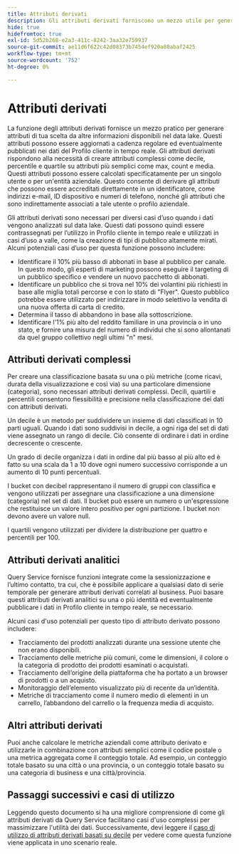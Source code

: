 ```yaml
---
title: Attributi derivati
description: Gli attributi derivati forniscono un mezzo utile per generare attributi a tua scelta che possono essere aggiornati a cadenza regolare ed eventualmente pubblicati nei dati del Profilo cliente in tempo reale. Questo documento fornisce una panoramica sull’utilizzo di Query Service per creare attributi derivati da utilizzare con i dati del profilo.
hide: true
hidefromtoc: true
exl-id: 5d52b268-e2a3-411c-8242-3aa32e759937
source-git-commit: ae11d6f622c42d08373b7454ef920a80abaf2425
workflow-type: tm+mt
source-wordcount: '752'
ht-degree: 0%

---
```


# Attributi derivati

La funzione degli attributi derivati fornisce un mezzo pratico per generare attributi di tua scelta da altre informazioni disponibili nel data lake. Questi attributi possono essere aggiornati a cadenza regolare ed eventualmente pubblicati nei dati del Profilo cliente in tempo reale. Gli attributi derivati rispondono alla necessità di creare attributi complessi come decile, percentile e quartile su attributi più semplici come max, count e media. Questi attributi possono essere calcolati specificatamente per un singolo utente o per un&#39;entità aziendale. Questo consente di derivare gli attributi che possono essere accreditati direttamente in un identificatore, come indirizzi e-mail, ID dispositivo e numeri di telefono, nonché gli attributi che sono indirettamente associati a tale utente o profilo aziendale.

Gli attributi derivati sono necessari per diversi casi d’uso quando i dati vengono analizzati sul data lake. Questi dati possono quindi essere contrassegnati per l’utilizzo in Profilo cliente in tempo reale e utilizzati in casi d’uso a valle, come la creazione di tipi di pubblico altamente mirati. Alcuni potenziali casi d’uso per questa funzione possono includere:

* Identificare il 10% più basso di abbonati in base al pubblico per canale. In questo modo, gli esperti di marketing possono eseguire il targeting di un pubblico specifico e vendere un nuovo pacchetto di abbonati.
* Identificare un pubblico che si trova nel 10% dei volantini più richiesti in base alle miglia totali percorse e con lo stato di &quot;Flyer&quot;. Questo pubblico potrebbe essere utilizzato per indirizzare in modo selettivo la vendita di una nuova offerta di carta di credito.
* Determina il tasso di abbandono in base alla sottoscrizione.
* Identificare l&#39;1% più alto del reddito familiare in una provincia o in uno stato, e fornire una misura del numero di individui che si sono allontanati da quel gruppo collettivo negli ultimi &quot;n&quot; mesi.

## Attributi derivati complessi

Per creare una classificazione basata su una o più metriche (come ricavi, durata della visualizzazione e così via) su una particolare dimensione (categoria), sono necessari attributi derivati complessi. Decili, quartili e percentili consentono flessibilità e precisione nella classificazione dei dati con attributi derivati.

Un decile è un metodo per suddividere un insieme di dati classificati in 10 parti uguali. Quando i dati sono suddivisi in decile, a ogni riga del set di dati viene assegnato un rango di decile. Ciò consente di ordinare i dati in ordine decrescente o crescente.

Un grado di decile organizza i dati in ordine dal più basso al più alto ed è fatto su una scala da 1 a 10 dove ogni numero successivo corrisponde a un aumento di 10 punti percentuali.

I bucket con decibel rappresentano il numero di gruppi con classifica e vengono utilizzati per assegnare una classificazione a una dimensione (categoria) nel set di dati. Il bucket può essere un numero o un&#39;espressione che restituisce un valore intero positivo per ogni partizione. I bucket non devono avere un valore null.

I quartili vengono utilizzati per dividere la distribuzione per quattro e percentili per 100.

## Attributi derivati analitici

Query Service fornisce funzioni integrate come la sessionizzazione e l’ultimo contatto, tra cui, che è possibile applicare a qualsiasi dato di serie temporale per generare attributi derivati correlati al business. Puoi basare questi attributi derivati analitici su una o più identità ed eventualmente pubblicare i dati in Profilo cliente in tempo reale, se necessario.

Alcuni casi d&#39;uso potenziali per questo tipo di attributo derivato possono includere:

* Tracciamento dei prodotti analizzati durante una sessione utente che non erano disponibili.
* Tracciamento delle metriche più comuni, come le dimensioni, il colore o la categoria di prodotto dei prodotti esaminati o acquistati.
* Tracciamento dell’origine della piattaforma che ha portato a un browser di prodotti o a un acquisto.
* Monitoraggio dell’elemento visualizzato più di recente da un’identità.
* Metriche di tracciamento come il numero medio di elementi in un carrello, l’abbandono del carrello o la frequenza media di acquisto.

## Altri attributi derivati

Puoi anche calcolare le metriche aziendali come attributo derivato e utilizzarle in combinazione con attributi semplici come il codice postale o una metrica aggregata come il conteggio totale. Ad esempio, un conteggio totale basato su una città o una provincia, o un conteggio totale basato su una categoria di business e una città/provincia.

## Passaggi successivi e casi di utilizzo

Leggendo questo documento si ha una migliore comprensione di come gli attributi derivati da Query Service facilitano casi d&#39;uso complessi per massimizzare l&#39;utilità dei dati. Successivamente, devi leggere il [caso di utilizzo di attributi derivati basati su decile](./deciles-use-case.md) per vedere come questa funzione viene applicata in uno scenario reale.
